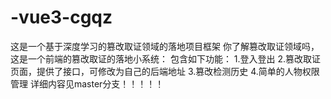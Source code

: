 # -vue3-cgqz
这是一个基于深度学习的篡改取证领域的落地项目框架
你了解篡改取证领域吗，这是一个前端的篡改取证的落地小系统：
包含如下功能：
1.登入登出
2.篡改取证页面，提供了接口，可修改为自己的后端地址
3.篡改检测历史
4.简单的人物权限管理
详细内容见master分支！！！！！

